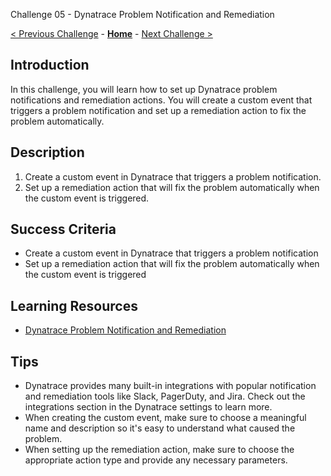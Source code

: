 Challenge 05 - Dynatrace Problem Notification and Remediation

[< Previous Challenge](./Challenge-04.md) - **[Home](../README.md)** - [Next Challenge >](./Challenge-06.md)

## Introduction
In this challenge, you will learn how to set up Dynatrace problem notifications and remediation actions. You will create a custom event that triggers a problem notification and set up a remediation action to fix the problem automatically.

## Description
1. Create a custom event in Dynatrace that triggers a problem notification. 
2. Set up a remediation action that will fix the problem automatically when the custom event is triggered.

## Success Criteria
- Create a custom event in Dynatrace that triggers a problem notification
- Set up a remediation action that will fix the problem automatically when the custom event is triggered

## Learning Resources
- [Dynatrace Problem Notification and Remediation](https://www.dynatrace.com/support/help/how-to-use-dynatrace/problem-detection-and-analysis/problem-notification-and-remediation/)

## Tips
- Dynatrace provides many built-in integrations with popular notification and remediation tools like Slack, PagerDuty, and Jira. Check out the integrations section in the Dynatrace settings to learn more.
- When creating the custom event, make sure to choose a meaningful name and description so it's easy to understand what caused the problem.
- When setting up the remediation action, make sure to choose the appropriate action type and provide any necessary parameters.